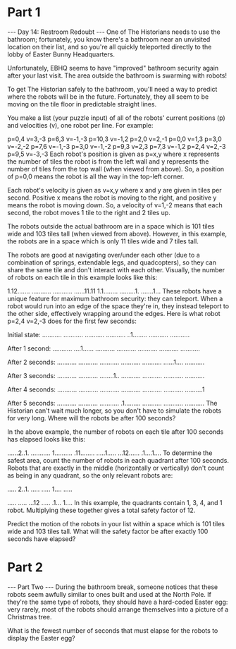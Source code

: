# Part 1

--- Day 14: Restroom Redoubt ---
One of The Historians needs to use the bathroom; fortunately, you know there's a bathroom near an unvisited location on their list, and so you're all quickly teleported directly to the lobby of Easter Bunny Headquarters.

Unfortunately, EBHQ seems to have "improved" bathroom security again after your last visit. The area outside the bathroom is swarming with robots!

To get The Historian safely to the bathroom, you'll need a way to predict where the robots will be in the future. Fortunately, they all seem to be moving on the tile floor in predictable straight lines.

You make a list (your puzzle input) of all of the robots' current positions (p) and velocities (v), one robot per line. For example:

p=0,4 v=3,-3
p=6,3 v=-1,-3
p=10,3 v=-1,2
p=2,0 v=2,-1
p=0,0 v=1,3
p=3,0 v=-2,-2
p=7,6 v=-1,-3
p=3,0 v=-1,-2
p=9,3 v=2,3
p=7,3 v=-1,2
p=2,4 v=2,-3
p=9,5 v=-3,-3
Each robot's position is given as p=x,y where x represents the number of tiles the robot is from the left wall and y represents the number of tiles from the top wall (when viewed from above). So, a position of p=0,0 means the robot is all the way in the top-left corner.

Each robot's velocity is given as v=x,y where x and y are given in tiles per second. Positive x means the robot is moving to the right, and positive y means the robot is moving down. So, a velocity of v=1,-2 means that each second, the robot moves 1 tile to the right and 2 tiles up.

The robots outside the actual bathroom are in a space which is 101 tiles wide and 103 tiles tall (when viewed from above). However, in this example, the robots are in a space which is only 11 tiles wide and 7 tiles tall.

The robots are good at navigating over/under each other (due to a combination of springs, extendable legs, and quadcopters), so they can share the same tile and don't interact with each other. Visually, the number of robots on each tile in this example looks like this:

1.12.......
...........
...........
......11.11
1.1........
.........1.
.......1...
These robots have a unique feature for maximum bathroom security: they can teleport. When a robot would run into an edge of the space they're in, they instead teleport to the other side, effectively wrapping around the edges. Here is what robot p=2,4 v=2,-3 does for the first few seconds:

Initial state:
...........
...........
...........
...........
..1........
...........
...........

After 1 second:
...........
....1......
...........
...........
...........
...........
...........

After 2 seconds:
...........
...........
...........
...........
...........
......1....
...........

After 3 seconds:
...........
...........
........1..
...........
...........
...........
...........

After 4 seconds:
...........
...........
...........
...........
...........
...........
..........1

After 5 seconds:
...........
...........
...........
.1.........
...........
...........
...........
The Historian can't wait much longer, so you don't have to simulate the robots for very long. Where will the robots be after 100 seconds?

In the above example, the number of robots on each tile after 100 seconds has elapsed looks like this:

......2..1.
...........
1..........
.11........
.....1.....
...12......
.1....1....
To determine the safest area, count the number of robots in each quadrant after 100 seconds. Robots that are exactly in the middle (horizontally or vertically) don't count as being in any quadrant, so the only relevant robots are:

..... 2..1.
..... .....
1.... .....
           
..... .....
...12 .....
.1... 1....
In this example, the quadrants contain 1, 3, 4, and 1 robot. Multiplying these together gives a total safety factor of 12.

Predict the motion of the robots in your list within a space which is 101 tiles wide and 103 tiles tall. What will the safety factor be after exactly 100 seconds have elapsed?

# Part 2

--- Part Two ---
During the bathroom break, someone notices that these robots seem awfully similar to ones built and used at the North Pole. If they're the same type of robots, they should have a hard-coded Easter egg: very rarely, most of the robots should arrange themselves into a picture of a Christmas tree.

What is the fewest number of seconds that must elapse for the robots to display the Easter egg?